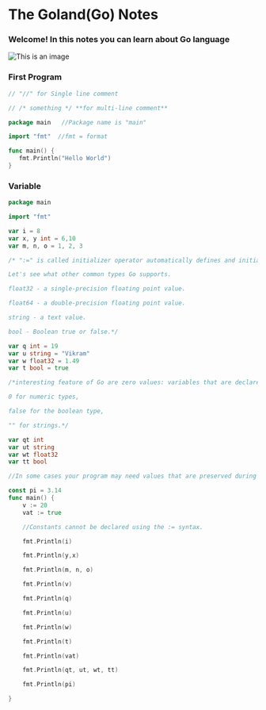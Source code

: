 # The Goland(Go) Notes
### Welcome! In this notes you can learn about Go language
![This is an image](https://camo.githubusercontent.com/2b507540e2681c1a25698f246b9dca69c30548ed66a7323075b0224cbb1bf058/68747470733a2f2f676f6c616e672e6f72672f646f632f676f706865722f6669766579656172732e6a7067) 


### First Program
``` go
// "//" for Single line comment

// /* something */ **for multi-line comment**

package main   //Package name is "main"

import "fmt"  //fmt = format

func main() {
   fmt.Println("Hello World")
}
```

### Variable

```go
package main

import "fmt"

var i = 8
var x, y int = 6,10
var m, n, o = 1, 2, 3

/* ":=" is called initializer operator automatically defines and initialized variables with the given value.

Let's see what other common types Go supports.

float32 - a single-precision floating point value.

float64 - a double-precision floating point value.

string - a text value.

bool - Boolean true or false.*/

var q int = 19
var u string = "Vikram"
var w float32 = 1.49
var t bool = true

/*interesting feature of Go are zero values: variables that are declared without a value take the zero value of their type:

0 for numeric types,

false for the boolean type,

"" for strings.*/

var qt int
var ut string
var wt float32
var tt bool

//In some cases your program may need values that are preserved during the program. These are called constants and they cannot be changed from their initial value.

const pi = 3.14
func main() {
    v := 20
    vat := true

    //Constants cannot be declared using the := syntax.

    fmt.Println(i)

    fmt.Println(y,x)

    fmt.Println(m, n, o)

    fmt.Println(v)

    fmt.Println(q)

    fmt.Println(u)

    fmt.Println(w)

    fmt.Println(t)

    fmt.Println(vat)

    fmt.Println(qt, ut, wt, tt)

    fmt.Println(pi)

}
```
